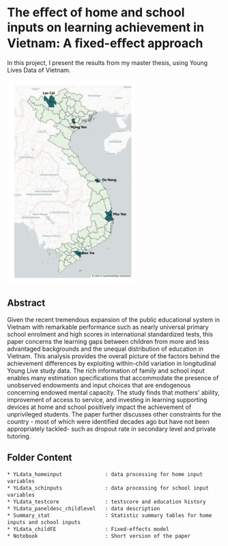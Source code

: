 # The eﬀect of home and school inputs on learning achievement in Vietnam: A ﬁxed-eﬀect approach

In this project, I present the results from my master thesis, using Young Lives Data of Vietnam.

<img src="figure/Sites_Map.png" width=300>

## Abstract

Given the recent tremendous expansion of the public educational system in Vietnam with remarkable performance such as nearly universal primary school enrolment and high scores in international standardized tests, this paper concerns the learning gaps between children from more and less advantaged backgrounds and the unequal distribution of education in Vietnam. This analysis provides the overall picture of the factors behind the achievement differences by exploiting within-child variation in longitudinal Young Live study data. The rich information of family and school input enables many estimation specifications that accommodate the presence of unobserved endowments and input choices that are endogenous concerning endowed mental capacity. The study finds that mothers' ability,  improvement of access to service, and investing in learning supporting devices at home and school positively impact the achievement of unprivileged students. The paper further discusses other constraints for the country - most of which were identified decades ago but have not been appropriately tackled- such as dropout rate in secondary level and private tutoring.




## Folder Content
    * YLdata_homeinput              : data processing for home input variables
    * YLdata_schinputs              : data processing for school input variables
    * YLdata_testcore               : testscore and education history
    * YLdata_paneldesc_childlevel   : data description
    * Summary_stat                  : Statistic summary tables for home inputs and school inputs 
    * YLdata_childFE                : Fixed-effects model
    * Notebook                      : Short version of the paper